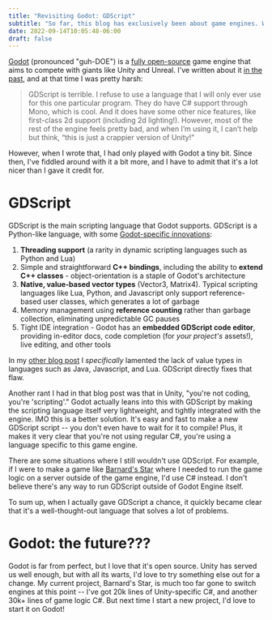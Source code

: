 ```yaml
---
title: "Revisiting Godot: GDScript"
subtitle: "So far, this blog has exclusively been about game engines. Why stop now?"
date: 2022-09-14T10:05:48-06:00
draft: false
---
```


[Godot](https://godotengine.org/) (pronounced "guh-DOE") is a [fully open-source](https://github.com/godotengine/godot) game engine that aims to compete with giants like Unity and Unreal. I've written about it [in the past](/blog/ultimate-game-engine/), and at that time I was pretty harsh:

> GDScript is terrible. I refuse to use a language that I will only ever use for this one particular program. They do have C# support through Mono, which is cool. And it does have some other nice features, like first-class 2d support (including 2d lighting!). However, most of the rest of the engine feels pretty bad, and when I’m using it, I can’t help but think, “this is just a crappier version of Unity!”

However, when I wrote that, I had only played with Godot a tiny bit. Since then, I've fiddled around with it a bit more, and I have to admit that it's a lot nicer than I gave it credit for.

# GDScript

GDScript is the main scripting language that Godot supports. GDScript is a Python-like language, with some [Godot-specific innovations](https://docs.godotengine.org/en/stable/about/faq.html#what-is-gdscript-and-why-should-i-use-it):

1. **Threading support** (a rarity in dynamic scripting languages such as Python and Lua)
2. Simple and straightforward **C++ bindings**, including the ability to **extend C++ classes** - object-orientation is a staple of Godot's architecture
3. **Native, value-based vector types** (Vector3, Matrix4). Typical scripting languages like Lua, Python, and Javascript only support reference-based user classes, which generates a lot of garbage
4. Memory management using **reference counting** rather than garbage collection, eliminating unpredictable GC pauses
5. Tight IDE integration - Godot has an **embedded GDScript code editor**, providing in-editor docs, code completion (for _your project's_ assets!), live editing, and other tools

In my [other blog post](/blog/ultimate-game-engine/) I _specifically_ lamented the lack of value types in languages such as Java, Javascript, and Lua. GDScript directly fixes that flaw.

Another rant I had in that blog post was that in Unity, "you're not coding, you're 'scripting'." Godot actually leans into this with GDScript by making the scripting language itself very lightweight, and tightly integrated with the engine. IMO this is a better solution. It's easy and fast to make a new GDScript script -- you don't even have to wait for it to compile! Plus, it makes it very clear that you're not using regular C#, you're using a language specific to this game engine.

There are some situations where I still wouldn't use GDScript. For example, if I were to make a game like [Barnard's Star](https://pollywog.games/barnards-star.html) where I needed to run the game logic on a server outside of the game engine, I'd use C# instead. I don't believe there's any way to run GDScript outside of Godot Engine itself.

To sum up, when I actually gave GDScript a chance, it quickly became clear that it's a well-thought-out language that solves a lot of problems.

# Godot: the future???

Godot is far from perfect, but I love that it's open source. Unity has served us well enough, but with all its warts, I'd love to try something else out for a change. My current project, Barnard's Star, is much too far gone to switch engines at this point -- I've got 20k lines of Unity-specific C#, and another 30k+ lines of game logic C#. But next time I start a new project, I'd love to start it on Godot!